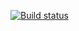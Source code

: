 [![Build status](https://ci.appveyor.com/api/projects/status/4nx9ig5g9mcocd4g/branch/main?svg=true)](https://ci.appveyor.com/project/ivanAnapa/aqa-dz-3/branch/main)
